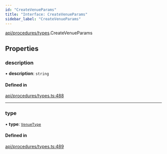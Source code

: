```yaml
---
id: "CreateVenueParams"
title: "Interface: CreateVenueParams"
sidebar_label: "CreateVenueParams"
---
```


[api/procedures/types](../../../../../modules/API/Procedures/Types/Types.md).CreateVenueParams

## Properties

### description

• **description**: `string`

#### Defined in

[api/procedures/types.ts:488](https://github.com/PolymeshAssociation/polymesh-sdk/blob/31fdce23/src/api/procedures/types.ts#L488)

___

### type

• **type**: [`VenueType`](../../../../../enums/API/Entities/Venue/Types/VenueType/VenueType.md)

#### Defined in

[api/procedures/types.ts:489](https://github.com/PolymeshAssociation/polymesh-sdk/blob/31fdce23/src/api/procedures/types.ts#L489)
